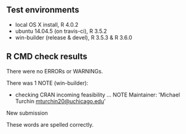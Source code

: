 ## Test environments
* local OS X install, R 4.0.2
* ubuntu 14.04.5 (on travis-ci), R 3.5.2
* win-builder (release & devel), R 3.5.3 & R 3.6.0

## R CMD check results
There were no ERRORs or WARNINGs.

There was 1 NOTE (win-builder):

* checking CRAN incoming feasibility ... NOTE
Maintainer: 'Michael Turchin <mturchin20@uchicago.edu>'

New submission


These words are spelled correctly.
